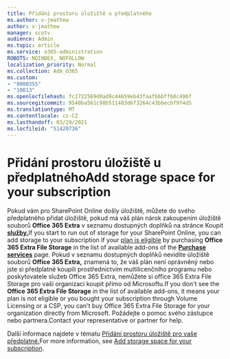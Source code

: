 ```yaml
---
title: Přidání prostoru úložiště u předplatného
ms.author: v-jmathew
author: v-jmathew
manager: scotv
audience: Admin
ms.topic: article
ms.service: o365-administration
ROBOTS: NOINDEX, NOFOLLOW
localization_priority: Normal
ms.collection: Adm_O365
ms.custom:
- "9000355"
- "10013"
ms.openlocfilehash: fc1722569d0ad9c44659eb43faafb6bff60c496f
ms.sourcegitcommit: 9540ba561c98b511483d6f3264c43bbecbf9f4d5
ms.translationtype: MT
ms.contentlocale: cs-CZ
ms.lasthandoff: 03/29/2021
ms.locfileid: "51420736"
---
```

# <a name="add-storage-space-for-your-subscription"></a><span data-ttu-id="a146f-102">Přidání prostoru úložiště u předplatného</span><span class="sxs-lookup"><span data-stu-id="a146f-102">Add storage space for your subscription</span></span>

<span data-ttu-id="a146f-103">Pokud vám pro SharePoint Online došly úložiště, můžete do svého [](https://docs.microsoft.com/microsoft-365/commerce/add-storage-space) předplatného přidat úložiště, pokud má váš plán nárok zakoupením úložiště souborů **Office 365 Extra** v seznamu dostupných doplňků na stránce Koupit **[služby.](https://go.microsoft.com/fwlink/p/?linkid=868433)**</span><span class="sxs-lookup"><span data-stu-id="a146f-103">If you start to run out of storage for your SharePoint Online, you can add storage to your subscription if your [plan is eligible](https://docs.microsoft.com/microsoft-365/commerce/add-storage-space) by purchasing **Office 365 Extra File Storage** in the list of available add-ons of the **[Purchase services](https://go.microsoft.com/fwlink/p/?linkid=868433)** page.</span></span> <span data-ttu-id="a146f-104">Pokud v seznamu dostupných doplňků nevidíte úložiště souborů **Office 365 Extra,** znamená to, že váš plán není oprávněný nebo jste si předplatné koupili prostřednictvím multilicenčního programu nebo poskytovatele služeb Office 365 Extra, nemůžete si office 365 Extra File Storage pro vaši organizaci koupit přímo od Microsoftu.</span><span class="sxs-lookup"><span data-stu-id="a146f-104">If you don't see the **Office 365 Extra File Storage** in the list of available add-ons, it means your plan is not eligible or you bought your subscription through Volume Licensing or a CSP, you can't buy Office 365 Extra File Storage for your organization directly from Microsoft.</span></span> <span data-ttu-id="a146f-105">Požádejte o pomoc svého zástupce nebo partnera.</span><span class="sxs-lookup"><span data-stu-id="a146f-105">Contact your representative or partner for help.</span></span>

<span data-ttu-id="a146f-106">Další informace najdete v tématu [Přidání prostoru úložiště pro vaše předplatné.](https://docs.microsoft.com/microsoft-365/commerce/add-storage-space)</span><span class="sxs-lookup"><span data-stu-id="a146f-106">For more information, see [Add storage space for your subscription](https://docs.microsoft.com/microsoft-365/commerce/add-storage-space).</span></span>
